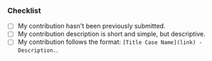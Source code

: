 <!-- Add a brief description about your contribution -->
### Checklist
- [ ] My contribution hasn't been previously submitted.
- [ ] My contribution description is short and simple, but descriptive.
- [ ] My contribution follows the format: `[Title Case Name](link) - Description.`.